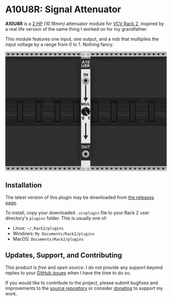 # A10U8R: Signal Attenuator


**A10U8R** is a [2 HP](https://doepfer.de/a100_man/a100m_e.htm) *(10.16mm)* attenuator module for [VCV Rack 2](https://vcvrack.com/), inspired by a real life version of the same thing I worked on for my grandfather.

This module features one input, one output, and a nob that multiplies the input voltage by a range from 0 to 1. Nothing fancy.

![A10U8R in a rack](img/screenshot.png)

## Installation

The latest version of this plugin may be downloaded from [the releases page](https://github.com/Ewpratten/A10U8R/releases/latest).

To install, copy your downloaded `.vcvplugin` file to your Rack 2 user directory's `plugins` folder. This is usually one of:

- Linux: `~/.Rack2/plugins`
- Windows: `My Documents/Rack2/plugins`
- MacOS: `Documents/Rack2/plugins`

## Updates, Support, and Contributing

This product is *free* and *open source*. I do not provide any support beyond replies to your [GitHub issues](https://github.com/Ewpratten/A10U8R/issues) when I have the time to do so.

If you would like to contribute to the project, please submit bugfixes and improvements to the [source repository](https://github.com/Ewpratten/A10U8R) or consider [donating](/donate) to support my work.
